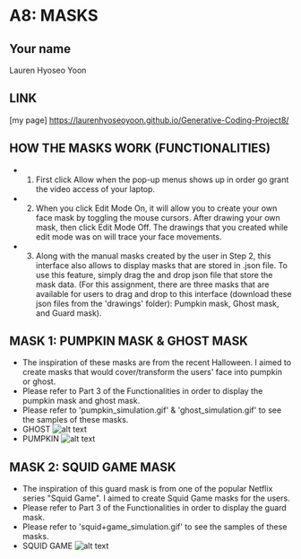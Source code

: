 # A8: MASKS

## Your name
Lauren Hyoseo Yoon

## LINK
[my page] https://laurenhyoseoyoon.github.io/Generative-Coding-Project8/ 

## HOW THE MASKS WORK (FUNCTIONALITIES)
- 1. First click Allow when the pop-up menus shows up in order go grant the video access of your laptop. 
- 2. When you click Edit Mode On, it will allow you to create your own face mask by toggling the mouse cursors. After drawing your own mask, then click Edit Mode Off. The drawings that you created while edit mode was on will trace your face movements. 
- 3. Along with the manual masks created by the user in Step 2, this interface also allows to display masks that are stored in .json file. To use this feature, simply drag the and drop json file that store the mask data. (For this assignment, there are three masks that are available for users to drag and drop to this interface (download these json files from the 'drawings' folder): Pumpkin mask, Ghost mask, and Guard mask). 

## MASK 1: PUMPKIN MASK & GHOST MASK
- The inspiration of these masks are from the recent Halloween. I aimed to create masks that would cover/transform the users' face into pumpkin or ghost. 
- Please refer to Part 3 of the Functionalities in order to display the pumpkin mask and ghost mask. 
- Please refer to 'pumpkin_simulation.gif' & 'ghost_simulation.gif' to see the samples of these masks. 
- GHOST
![alt text](https://github.com/laurenhyoseoyoon/Generative-Coding-Project8/blob/main/drawings/ghost.png)
- PUMPKIN
![alt text](https://github.com/laurenhyoseoyoon/Generative-Coding-Project8/blob/main/drawings/pumpkin.png)


## MASK 2: SQUID GAME MASK
- The inspiration of this guard mask is from one of the popular Netflix series "Squid Game". I aimed to create Squid Game masks for the users. 
- Please refer to Part 3 of the Functionalities in order to display the guard mask. 
- Please refer to 'squid+game_simulation.gif' to see the samples of these masks. 
- SQUID GAME
![alt text](https://github.com/laurenhyoseoyoon/Generative-Coding-Project8/blob/main/drawings/squid%2Bgame.png)

